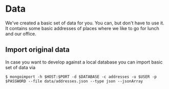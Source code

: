 # Data

We've created a basic set of data for you. You can, but don't have to use it. It contains some basic addresses of places where we like to go for lunch and our office. 

## Import original data

In case you want to develop against a local database you can import basic set of data via

```
$ mongoimport -h $HOST:$PORT -d $DATABASE -c addresses -u $USER -p $PASSWORD --file data/addresses.json --type json --jsonArray
```
